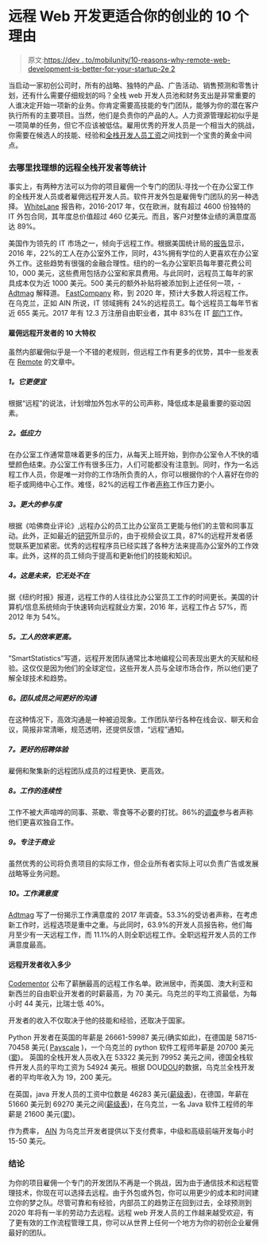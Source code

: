 # 远程 Web 开发更适合你的创业的 10 个理由

> 原文:[https://dev . to/mobilunity/10-reasons-why-remote-web-development-is-better-for-your-startup-2e 2](https://dev.to/mobilunity/10-reasons-why-remote-web-development-is-better-for-your-startup-2e2)

当启动一家初创公司时，所有的战略、独特的产品、广告活动、销售预测和零售计划，还有什么需要仔细规划的吗？全栈 web 开发人员池和财务支出是非常重要的人谁决定开始一项新的业务。你肯定需要高技能的专门团队，能够为你的潜在客户执行所有的主要项目。当然，他们是负责你的产品的人。人力资源管理起初似乎是一项简单的任务，但它不应该被低估。雇用优秀的开发人员是一个相当大的挑战，你需要在候选人的技能、经验和[全栈开发人员工资](https://mobilunity.com/blog/average-full-stack-javascript-developer-salary/)之间找到一个宝贵的黄金中间点。

### 去哪里找理想的远程全栈开发者等统计

事实上，有两种方法可以为你的项目雇佣一个专门的团队:寻找一个在办公室工作的全栈开发人员或者雇佣远程开发人员。软件开发外包是雇佣专门团队的另一种选择。 [WhiteLane](http://whitelane.com/2017/02/20162017-european-it-outsourcing-results-published/) 报告称，2016-2017 年，仅在欧洲，就有超过 4600 份独特的 IT 外包合同，其年度总价值超过 460 亿美元。而且，客户对整体业绩的满意度高达 89%。

美国作为领先的 IT 市场之一，倾向于远程工作。根据美国统计局的[报告](https://www.bls.gov/news.release/pdf/atus.pdf)显示，2016 年，22%的工人在办公室外工作，同时，43%拥有学位的人更喜欢在办公室外工作。这些趋势有很强的金融合理性。纽约的一名办公室职员每年要花费公司 10，000 美元，这些费用包括办公室和家具费用。与此同时，远程员工每年的家具成本仅为近 1000 美元。500 美元的额外补贴将被添加到上述任何一项，- [Adtmag](https://adtmag.com/articles/2017/04/17/remote-developers.aspx) 解释道。 [FastCompany](https://www.fastcompany.com/3034286/will-half-of-people-be-working-remotely-by-2020) 称，到 2020 年，预计大多数人将远程工作。在乌克兰，正如 AIN 所说，IT 领域拥有 24%的远程员工。每个远程员工每年节省近 655 美元。2017 年有 12.3 万注册自由职业者，其中 83%在 IT [部门](https://ain.ua/2017/03/22/kak-izmenilsya-frilans-v-ukraine-za-5-let-konkurenciya-specialnosti-rejty)工作。

#### 雇佣远程开发者的 10 大特权

虽然内部雇佣似乎是一个不错的老规则，但远程工作有更多的优势，其中一些发表在 [Remote](https://remote.co/10-stats-about-remote-work/) 的文章中。

##### 1。它更便宜

根据“远程”的说法，计划增加外包水平的公司声称，降低成本是最重要的驱动因素。

##### 2。低应力

在办公室工作通常意味着更多的压力，从每天上班开始，到你办公室令人不快的墙壁颜色结束。办公室工作有很多压力，人们可能都没有注意到。同时，作为一名远程工作人员，你是唯一对你的工作场所负责的人，你可以根据你的个人喜好在你的柜子或网络中心工作。难怪，82%的远程工作者[声称](https://www.slideshare.net/PGi/state-of-telecommuting-2014-pgi-report/1)工作压力更小。

##### 3。更大的参与度

根据《哈佛商业评论》,远程办公的员工比办公室员工更能与他们的主管和同事互动。此外，正如最近的[研究](https://www.globalrewardsolutions.com/engage-remote-workers-with-rewards-and-incentives/)所显示的，由于视频会议工具，87%的远程开发者感觉联系更加紧密。优秀的远程程序员已经实践了各种方法来提高办公室外的工作效率。此外，这样的员工倾向于提高和更新他们的技能和知识。

##### 4。这是未来，它无处不在

据《纽约时报》报道，远程工作的人往往比办公室员工工作的时间更长。美国的计算机/信息系统倾向于快速转向远程就业方案，2016 年，远程工作占 57%，而 2012 年为 54%。

##### 5。工人的效率更高。

“SmartStatistics”写道，远程开发团队通常比本地编程公司表现出更大的天赋和经验。这仅仅是因为他们的全球定位，这些开发人员与全球市场合作，所以他们更了解全球技术和趋势。

##### 6。团队成员之间更好的沟通

在这种情况下，高效沟通是一种被迫现象。工作团队举行各种在线会议、聊天和会议，简报非常清晰，规范透明，还提供反馈，“远程”通知。

##### 7。更好的招聘体验

雇佣和聚集新的远程团队成员的过程更快、更高效。

##### 8。工作的连续性

工作不被大声喧哗的同事、茶歇、零食等不必要的打扰。86%的[调查](https://www.surepayroll.com/resources/blog/productivity-prohibitors-how-to-stop-them-in-their-tracks)参与者声称他们更喜欢独自工作。

##### 9。专注于商业

虽然优秀的公司将负责项目的实际工作，但企业所有者实际上可以负责广告或发展战略等业务问题。

##### 10。工作满意度

[Adtmag](https://adtmag.com/articles/2017/04/17/remote-developers.aspx) 写了一份揭示工作满意度的 2017 年调查。53.3%的受访者声称，在考虑新工作时，远程选项是重中之重。与此同时，63.9%的开发人员报告称，他们每月至少有一天远程工作，而 11.1%的人则全职远程工作。全职远程开发人员的工作满意度最高。

#### 远程开发者收入多少

[Codementor](https://www.codementor.io/blog/how-much-do-freelance-developers-cost-around-the-world-2626eu0rzy) 公布了薪酬最高的远程工作名单。欧洲居中，而美国、澳大利亚和新西兰的自由职业开发者的时薪最高，为 70 美元。乌克兰的平均工资最低，为每小时 44 美元，比瑞士低 40%。

开发者的收入不仅取决于他的技能和经验，还取决于国家。

Python 开发者在英国的年薪是 26661-59987 美元(确实如此)，在德国是 58715-70458 美元( [Payscale](https://www.payscale.com/research/DE/Skill=Python/Salary#by_Job) )，一个乌克兰的 python 软件工程师年薪是 20700 美元([窦](https://dou.ua/lenta/articles/salary-report-june-july-2017/?from=salaries))。
英国的全栈开发人员收入在 53322 美元到 79952 美元之间，德国全栈软件开发人员的平均工资为 54924 美元。根据 DOU[DOU](https://dou.ua/lenta/articles/salary-report-june-july-2017/?from=salaries)的数据，乌克兰全栈开发者的平均年收入为 19，200 美元。

在英国，java 开发人员的工资中位数是 46283 美元([薪级表](https://www.payscale.com/research/UK/Job=Java_Developer/Salary))，在德国，年薪在 51660 美元到 69270 美元之间([薪级表](https://www.payscale.com/research/DE/Skill=Java/Salary#by_Job))，在乌克兰，一名 Java 软件工程师的年薪是 21600 美元([窦](https://dou.ua/lenta/articles/salary-report-june-july-2017/?from=salaries))。

作为费率， [AIN](https://ain.ua/2017/03/22/kak-izmenilsya-frilans-v-ukraine-za-5-let-konkurenciya-specialnosti-rejty) 为乌克兰开发者提供以下支付费率，中级和高级前端开发每小时 15-50 美元。

### 结论

为你的项目雇佣一个专门的开发团队不再是一个挑战，因为由于通信技术和远程管理技术，你现在可以选择去远程。由于外包或外包，你可以用更少的成本和时间建立你的梦之队。尽管可靠和有经验，内部员工的趋势正在回到过去，全球预测到 2020 年将有一半的劳动力去远程。远程 web 开发人员的工作越来越受欢迎，有了更有效的工作流程管理工具，你可以从世界上任何一个地方为你的初创企业雇佣最好的团队。